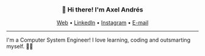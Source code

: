 <h3 align="center">👋 Hi there! I'm Axel Andrés</h3>
<p align="center">
  <a href="https://axelcruz.infinityfreeapp.com/">Web</a> •
  <a href="https://www.linkedin.com/in/axel-andr%C3%A9s-cruz-c%C3%B3rdova-503229250/">Linkedln</a> •
  <a href="https://instagram.com/axlkun">Instagram</a> •
  <a href="mailto:axelcruz.dev@gmail.com">E-mail</a>
</p>

---
I'm a Computer System Engineer! I love learning, coding and outsmarting myself. 🙋‍♂️

